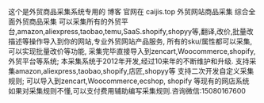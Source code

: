 这个是外贸商品采集系统专用的 博客
官网在 caijis.top
外贸网站商品采集
综合全面外贸商品采集
可以采集所有的外贸平台,amazon,aliexpress,taobao,temu,SaaS.shopify,shopyy等,翻译,改价,批量改描述等操作导入到你的网站,专业外贸网站产品服务, 所有的sku/属性都可以采集, 可以实现批量改价等功能, 采集完毕直接导入到zencart,Woocommerce,shopify,外贸平台等系统;
本采集系统于2012年开发,经过10来年的不断维护和升级. 支持采集amazon,aliexpress,taobao,shopify,店匠,shopyy等 支持二次开发自定义采集规则; 可以导入到zencart,Woocommerce,ecshop, shopify 等现有的网店系统
如果对采集规则不懂,可以支付费用辅助编写采集规则.咨询微信:15080167600
